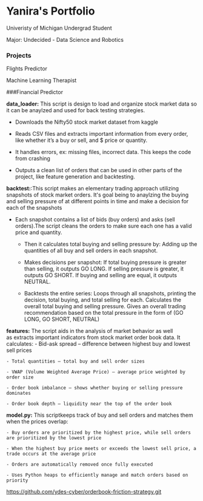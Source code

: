 # Yanira's Portfolio
Univeristy of Michigan Undergrad Student

Major: Undecided - Data Science and Robotics 
### Projects 
Flights Predictor

Machine Learning Therapist 

###Financial Predictor


**data_loader:** This script is design to load and organize stock market data so it can be anaylzed and used for back testing strategies.

  - Downloads the Nifty50 stock market dataset from kaggle 
  
  - Reads CSV files and extracts important information from every order, like whether       it’s a buy or sell, and $ price or quantity.
  
  - It handles errors, ex: missing files, incorrect data. This keeps the code from           crashing 
  
  - Outputs a clean list of orders that can be used in other parts of the project, like      feature generation and backtesting.

**backtest:**:This script makes an elementary trading approach utilizing snapshots of stock market orders. It's goal being to anaylzing the buying and selling pressure of at different points in time and make a decision for each of the snapshots


- Each snapshot contains a list of bids (buy orders) and asks (sell orders).The script cleans the orders to make sure each one has a valid price and quantity.
  - Then it calculates total buying and selling pressure by:
     Adding up the quantities of all buy and sell orders in each snapshot.
    
  - Makes decisions per snapshot:
      If total buying pressure is greater than selling, it outputs GO LONG.
      If selling pressure is greater, it outputs GO SHORT.
      If buying and selling are equal, it outputs NEUTRAL.
    
  - Backtests the entire series:
      Loops through all snapshots, printing the decision, total buying, and total selling for each.
      Calculates the overall total buying and selling pressure.
      Gives an overall trading recommendation based on the total pressure in the form of  (GO LONG, GO SHORT, NEUTRAL) 

**features:** The script aids in the analysis of market behavior as well as extracts important indicators from stock market order book data. It calculates:
    - Bid-ask spread – difference between highest buy and lowest sell prices
    
    - Total quantities – total buy and sell order sizes
    
    - VWAP (Volume Weighted Average Price) – average price weighted by order size
    
    - Order book imbalance – shows whether buying or selling pressure dominates
    
    - Order book depth – liquidity near the top of the order book
    
**model.py:** This scriptkeeps track of buy and sell orders and matches them when the prices overlap: 

    - Buy orders are prioritized by the highest price, while sell orders are prioritized by the lowest price
    
    - When the highest buy price meets or exceeds the lowest sell price, a trade occurs at the average price
    
    - Orders are automatically removed once fully executed
    
    - Uses Python heaps to efficiently manage and match orders based on priority

https://github.com/ydes-cyber/orderbook-friction-strategy.git

